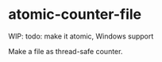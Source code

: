 # atomic-counter-file

WIP: todo: make it atomic, Windows support

Make a file as thread-safe counter.

